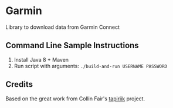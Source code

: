 # Garmin

Library to download data from Garmin Connect

## Command Line Sample Instructions
1. Install Java 8 + Maven
2. Run script with arguments: `./build-and-run USERNAME PASSWORD`

## Credits
Based on the great work from Collin Fair's [tapiriik](https://github.com/cpfair/tapiriik/) project.
